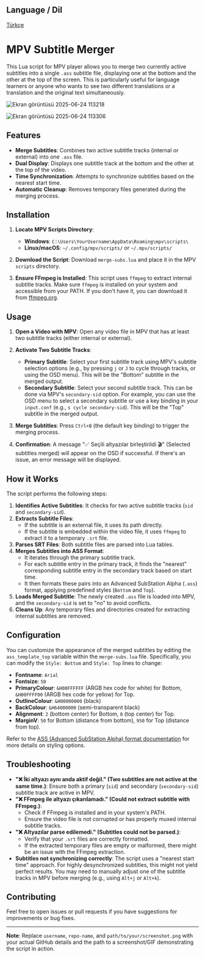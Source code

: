 ## Language / Dil

[Türkçe](README_TR.md)

# MPV Subtitle Merger

This Lua script for MPV player allows you to merge two currently active subtitles into a single `.ass` subtitle file, displaying one at the bottom and the other at the top of the screen. This is particularly useful for language learners or anyone who wants to see two different translations or a translation and the original text simultaneously.

![Ekran görüntüsü 2025-06-24 113218](https://github.com/user-attachments/assets/a1c8804c-499c-4a0d-9fb0-c0537557d3ab)

![Ekran görüntüsü 2025-06-24 113306](https://github.com/user-attachments/assets/507c34ad-d8ad-4ad2-9efa-8e20f4d05d20)


## Features

* **Merge Subtitles**: Combines two active subtitle tracks (internal or external) into one `.ass` file.
* **Dual Display**: Displays one subtitle track at the bottom and the other at the top of the video.
* **Time Synchronization**: Attempts to synchronize subtitles based on the nearest start time.
* **Automatic Cleanup**: Removes temporary files generated during the merging process.

## Installation

1.  **Locate MPV Scripts Directory**:
    * **Windows**: `C:\Users\YourUsername\AppData\Roaming\mpv\scripts\`
    * **Linux/macOS**: `~/.config/mpv/scripts/` or `~/.mpv/scripts/`

2.  **Download the Script**:
    Download `merge-subs.lua` and place it in the MPV `scripts` directory.

3.  **Ensure FFmpeg is Installed**:
    This script uses `ffmpeg` to extract internal subtitle tracks. Make sure `ffmpeg` is installed on your system and accessible from your PATH. If you don't have it, you can download it from [ffmpeg.org](https://ffmpeg.org/download.html).

## Usage

1.  **Open a Video with MPV**:
    Open any video file in MPV that has at least two subtitle tracks (either internal or external).

2.  **Activate Two Subtitle Tracks**:
    * **Primary Subtitle**: Select your first subtitle track using MPV's subtitle selection options (e.g., by pressing `j` or `J` to cycle through tracks, or using the OSD menu). This will be the "Bottom" subtitle in the merged output.
    * **Secondary Subtitle**: Select your second subtitle track. This can be done via MPV's `secondary-sid` option. For example, you can use the OSD menu to select a secondary subtitle or use a key binding in your `input.conf` (e.g., `s cycle secondary-sid`). This will be the "Top" subtitle in the merged output.

3.  **Merge Subtitles**:
    Press `Ctrl+B` (the default key binding) to trigger the merging process.

4.  **Confirmation**:
    A message "✅ Seçili altyazılar birleştirildi 🎬" (Selected subtitles merged) will appear on the OSD if successful. If there's an issue, an error message will be displayed.

## How it Works

The script performs the following steps:

1.  **Identifies Active Subtitles**: It checks for two active subtitle tracks (`sid` and `secondary-sid`).
2.  **Extracts Subtitle Files**:
    * If the subtitle is an external file, it uses its path directly.
    * If the subtitle is embedded within the video file, it uses `ffmpeg` to extract it to a temporary `.srt` file.
3.  **Parses SRT Files**: Both subtitle files are parsed into Lua tables.
4.  **Merges Subtitles into ASS Format**:
    * It iterates through the primary subtitle track.
    * For each subtitle entry in the primary track, it finds the "nearest" corresponding subtitle entry in the secondary track based on start time.
    * It then formats these pairs into an Advanced SubStation Alpha (`.ass`) format, applying predefined styles (`Bottom` and `Top`).
5.  **Loads Merged Subtitle**: The newly created `.ass` file is loaded into MPV, and the `secondary-sid` is set to "no" to avoid conflicts.
6.  **Cleans Up**: Any temporary files and directories created for extracting internal subtitles are removed.

## Configuration

You can customize the appearance of the merged subtitles by editing the `ass_template_top` variable within the `merge-subs.lua` file. Specifically, you can modify the `Style: Bottom` and `Style: Top` lines to change:

* **Fontname**: `Arial`
* **Fontsize**: `50`
* **PrimaryColour**: `&H00FFFFFF` (ARGB hex code for white) for Bottom, `&H00FFFF00` (ARGB hex code for yellow) for Top.
* **OutlineColour**: `&H00000000` (black)
* **BackColour**: `&H64000000` (semi-transparent black)
* **Alignment**: `2` (bottom center) for Bottom, `8` (top center) for Top.
* **MarginV**: `50` for Bottom (distance from bottom), `950` for Top (distance from top).

Refer to the [ASS (Advanced SubStation Alpha) format documentation](http://docs.aegisub.org/3.2/ASS_Tags/) for more details on styling options.

## Troubleshooting

* **"❌ İki altyazı aynı anda aktif değil." (Two subtitles are not active at the same time.)**: Ensure both a primary (`sid`) and secondary (`secondary-sid`) subtitle track are active in MPV.
* **"❌ FFmpeg ile altyazı çıkarılamadı." (Could not extract subtitle with FFmpeg.)**:
    * Check if FFmpeg is installed and in your system's PATH.
    * Ensure the video file is not corrupted or has properly muxed internal subtitle tracks.
* **"❌ Altyazılar parse edilemedi." (Subtitles could not be parsed.)**:
    * Verify that your `.srt` files are correctly formatted.
    * If the extracted temporary files are empty or malformed, there might be an issue with the FFmpeg extraction.
* **Subtitles not synchronizing correctly**: The script uses a "nearest start time" approach. For highly desynchronized subtitles, this might not yield perfect results. You may need to manually adjust one of the subtitle tracks in MPV before merging (e.g., using `Alt+j` or `Alt+k`).

## Contributing

Feel free to open issues or pull requests if you have suggestions for improvements or bug fixes.

---
**Note**: Replace `username`, `repo-name`, and `path/to/your/screenshot.png` with your actual GitHub details and the path to a screenshot/GIF demonstrating the script in action.
